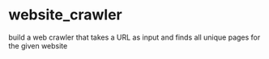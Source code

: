 # website_crawler
build a web crawler that takes a URL as input and finds all unique pages for the given website
